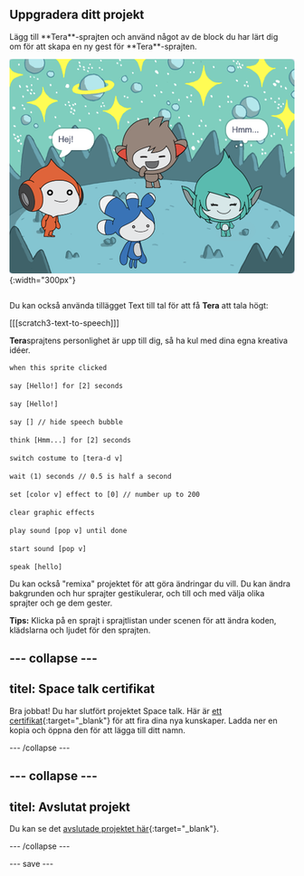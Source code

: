 ## Uppgradera ditt projekt

<div style="display: flex; flex-wrap: wrap">
<div style="flex-basis: 200px; flex-grow: 1; margin-right: 15px;">
Lägg till **Tera**-sprajten och använd något av de block du har lärt dig om för att skapa en ny gest för **Tera**-sprajten.
</div>
<div>

![Tera-sprajten på scenen.](images/tera-step.png){:width="300px"}

</div>
</div>

Du kan också använda tillägget Text till tal för att få **Tera** att tala högt:

[[[scratch3-text-to-speech]]]

**Tera**sprajtens personlighet är upp till dig, så ha kul med dina egna kreativa idéer.

```blocks3
when this sprite clicked

say [Hello!] for [2] seconds

say [Hello!]

say [] // hide speech bubble

think [Hmm...] for [2] seconds

switch costume to [tera-d v]

wait (1) seconds // 0.5 is half a second

set [color v] effect to [0] // number up to 200

clear graphic effects

play sound [pop v] until done

start sound [pop v]

speak [hello]
```

Du kan också "remixa" projektet för att göra ändringar du vill. Du kan ändra bakgrunden och hur sprajter gestikulerar, och till och med välja olika sprajter och ge dem gester.

**Tips:** Klicka på en sprajt i sprajtlistan under scenen för att ändra koden, klädslarna och ljudet för den sprajten.

--- collapse ---
---
titel: Space talk certifikat
---

Bra jobbat! Du har slutfört projektet Space talk. Här är [ett certifikat](https://drive.google.com/file/d/18xx4uNIyRSty_2ujHkGDzGwTgfSGC1AF/view?usp=sharing){:target="_blank"} för att fira dina nya kunskaper. Ladda ner en kopia och öppna den för att lägga till ditt namn.

--- /collapse ---

--- collapse ---
---
titel: Avslutat projekt
---

Du kan se det [avslutade projektet här](https://scratch.mit.edu/projects/485673032/){:target="_blank"}.

--- /collapse ---

--- save ---
